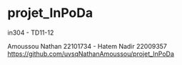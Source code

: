 # projet_InPoDa
in304 - TD11-12

Amoussou Nathan 22101734 - Hatem Nadir 22009357
https://github.com/uvsqNathanAmoussou/projet_InPoDa
